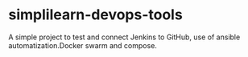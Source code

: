 # simplilearn-devops-tools

A simple project to test and connect Jenkins to GitHub, use of ansible automatization.Docker swarm and compose.
